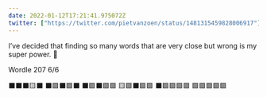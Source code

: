 ```yaml
---
date: 2022-01-12T17:21:41.975072Z
twitter: ["https://twitter.com/pietvanzoen/status/1481315459828006917"]
---
```

I’ve decided that finding so many words that are very close but wrong is my super power. 💪 

Wordle 207 6/6

⬛⬛⬛🟨⬛
⬛🟩⬛🟩⬛
⬛🟩⬛🟩🟩
🟨🟩⬛🟩🟩
⬛🟩🟩🟩🟩
🟩🟩🟩🟩🟩

